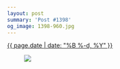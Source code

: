 ```yaml
---
layout: post
summary: 'Post #1398'
og_image: 1398-960.jpg
---
```


<div class="post">
 <time>
  <a href="/1398">
   {{ page.date | date: "%B %-d, %Y" }}
  </a>
 </time>
 <a href="/1398">
  <figure data-taken="6/1/2021">
   <img sizes="(min-width: 700px) 50vw, calc(100vw - 2rem)" src="{{ site.assets_url }}/1398-480.jpg" srcset="{{ site.assets_url }}/1398-240.jpg 240w, {{ site.assets_url }}/1398-480.jpg 480w, {{ site.assets_url }}/1398-720.jpg 720w, {{ site.assets_url }}/1398-960.jpg 960w"/>
  </figure>
 </a>
</div>
